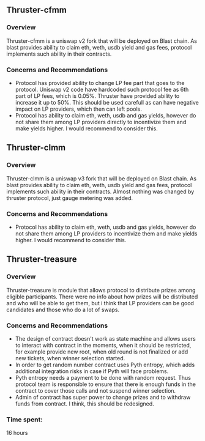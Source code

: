 ## Thruster-cfmm
### Overview
Thruster-cfmm is a uniswap v2 fork that will be deployed on Blast chain. As blast provides ability to claim eth, weth, usdb yield and gas fees, protocol implements such ability in their contracts.

### Concerns and Recommendations
- Protocol has provided ability to change LP fee part that goes to the protocol. Uniswap v2 code have hardcoded such protocol fee as 6th part of LP fees, which is 0.05%. Thruster have provided ability to increase it up to 50%. This should be used carefull as can have negative impact on LP providers, which then can left pools.
- Protocol has ability to claim eth, weth, usdb and gas yields, however do not share them among LP providers directly to incentivize them and make yields higher. I would recommend to consider this.

## Thruster-clmm
### Overview
Thruster-clmm is a uniswap v3 fork that will be deployed on Blast chain. As blast provides ability to claim eth, weth, usdb yield and gas fees, protocol implements such ability in their contracts. Almost nothing was changed by thruster protocol, just gauge metering was added.

### Concerns and Recommendations
- Protocol has ability to claim eth, weth, usdb and gas yields, however do not share them among LP providers to incentivize them and make yields higher. I would recommend to consider this.

## Thruster-treasure
### Overview
Thruster-treasure is module that allows protocol to distribute prizes among eligible participants. There were no info about how prizes will be distributed and who will be able to get them, but i think that LP providers can be good candidates and those who do a lot of swaps.

### Concerns and Recommendations
- The design of contract doesn't work as state machine and allows users to interact with contract in the moments, when it should be restricted, for example provide new root, when old round is not finalized or add new tickets, when winner selection started.
- In order to get random number contract uses Pyth entropy, which adds additional integration risks in case if Pyth will face problems.
- Pyth entropy needs a payment to be done with random request. Thus protocol team is responsible to ensure that there is enough funds in the contract to cover those calls and not suspend winner selection.
- Admin of contract has super power to change prizes and to withdraw funds from contract. I think, this should be redesigned.

### Time spent:
16 hours